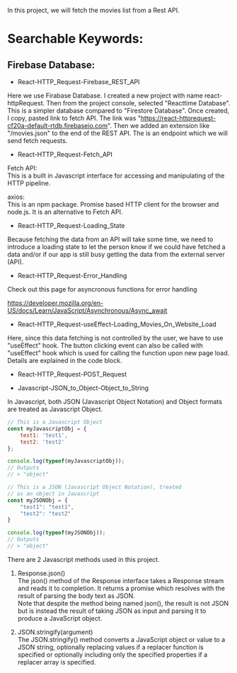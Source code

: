 In this project, we will fetch the movies list from a Rest API.

# Searchable Keywords:

## Firebase Database:
- React-HTTP_Request-Firebase_REST_API

Here we use Firabase Database. I created a new project with name react-httpRequest. Then from the project console, selected "Reacttime Database". This is a simpler database compared to "Firestore Database". Once created, I copy, pasted link to fetch API. The link was "https://react-httprequest-cf20a-default-rtdb.firebaseio.com". Then we added an extension like "/movies.json" to the end of the REST API. The is an endpoint which we will send fetch requests.

- React-HTTP_Request-Fetch_API

Fetch API:  
This is a built in Javascript interface for accessing and manipulating of the HTTP pipeline.

axios:  
This is an npm package. Promise based HTTP client for the browser and node.js. It is an alternative to Fetch API.

- React-HTTP_Request-Loading_State

Because fetching the data from an API will take some time, we need to introduce a loading state to let the person know if we could have fetched a data and/or if our app is still busy getting the data from the external server (API).

- React-HTTP_Request-Error_Handling

Check out this page for asyncronous functions for error handling

https://developer.mozilla.org/en-US/docs/Learn/JavaScript/Asynchronous/Async_await

- React-HTTP_Request-useEffect-Loading_Movies_On_Website_Load

Here, since this data fetching is not controlled by the user, we have to use "useEffect" hook. The button clicking event can also be called with "useEffect" hook which is used for calling the function upon new page load. Details are explained in the code block.

- React-HTTP_Request-POST_Request

- Javascript-JSON_to_Object-Object_to_String

In Javascript, both JSON (Javascript Object Notation) and Object formats are treated as Javascript Object.

```Javascript
// This is a Javascript Object
const myJavascriptObj = {
    test1: 'test1',
    test2: 'test2'
};

console.log(typeof(myJavascriptObj));
// Outputs
// > "object"
```

```Javascript
// This is a JSON (Javascript Object Notation), treated
// as an object in Javascript
const myJSONObj = {
    "test1": "test1",
    "test2": "test2"
}

console.log(typeof(myJSONObj));
// Outputs
// > "object"
```

There are 2 Javascript methods used in this project.  
1. Response.json()  
The json() method of the Response interface takes a Response stream and reads it to completion. It returns a promise which resolves with the result of parsing the body text as JSON.  
Note that despite the method being named json(), the result is not JSON but is instead the result of taking JSON as input and parsing it to produce a JavaScript object.

2. JSON.stringify(argument)  
The JSON.stringify() method converts a JavaScript object or value to a JSON string, optionally replacing values if a replacer function is specified or optionally including only the specified properties if a replacer array is specified.